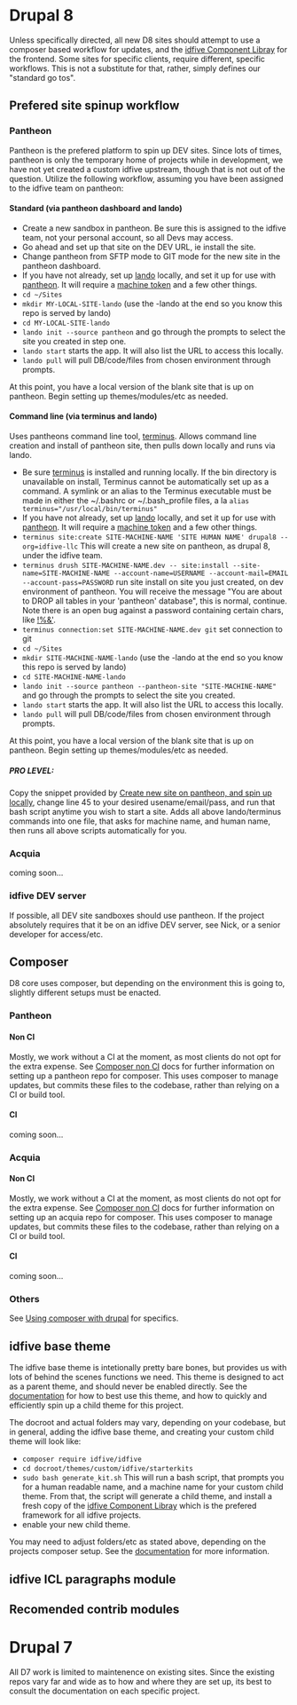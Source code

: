 # Drupal 8
Unless specifically directed, all new D8 sites should attempt to use a composer based workflow for updates, and the [idfive Component Libray](https://bitbucket.org/idfivellc/idfive-component-library) for the frontend. Some sites for specific clients, require different, specific workflows. This is not a substitute for that, rather, simply defines our "standard go tos".

## Prefered site spinup workflow

### Pantheon
Pantheon is the prefered platform to spin up DEV sites. Since lots of times, pantheon is only the temporary home of projects while in development, we have not yet created a custom idfive upstream, though that is not out of the question. Utilize the following workflow, assuming you have been assigned to the idfive team on pantheon:

#### Standard (via pantheon dashboard and lando)

  -  Create a new sandbox in pantheon. Be sure this is assigned to the idfive team, not your personal account, so all Devs may access.
  - Go ahead and set up that site on the DEV URL, ie install the site.
  - Change pantheon from SFTP mode to GIT mode for the new site in the pantheon dashboard.
  - If you have not already, set up [lando](https://docs.lando.dev/) locally, and set it up for use with [pantheon](https://docs.lando.dev/config/pantheon.html). It will require a [machine token](https://pantheon.io/docs/machine-tokens#authenticate-into-terminus) and a few other things.
  - `cd ~/Sites`
  - `mkdir MY-LOCAL-SITE-lando` (use the -lando at the end so you know this repo is served by lando)
  - `cd MY-LOCAL-SITE-lando`
  - `lando init --source pantheon` and go through the prompts to select the site you created in step one.
  - `lando start` starts the app. It will also list the URL to access this locally.
  - `lando pull` will pull DB/code/files from chosen environment through prompts.

At this point, you have a local version of the blank site that is up on pantheon. Begin setting up themes/modules/etc as needed.

#### Command line (via terminus and lando)
Uses pantheons command line tool, [terminus](https://pantheon.io/docs/terminus). Allows command line creation and install of pantheon site, then pulls down locally and runs via lando.

  - Be sure [terminus](https://pantheon.io/docs/terminus) is installed and running locally. If the bin directory is unavailable on install, Terminus cannot be automatically set up as a command. A symlink or an alias to the Terminus executable must be made in either the ~/.bashrc or ~/.bash_profile files, a la `alias terminus="/usr/local/bin/terminus"`
  - If you have not already, set up [lando](https://docs.lando.dev/) locally, and set it up for use with [pantheon](https://docs.lando.dev/config/pantheon.html). It will require a [machine token](https://pantheon.io/docs/machine-tokens#authenticate-into-terminus) and a few other things.
  - `terminus site:create SITE-MACHINE-NAME 'SITE HUMAN NAME' drupal8 --org=idfive-llc` This will create a new site on pantheon, as drupal 8, under the idfive team.
  - `terminus drush SITE-MACHINE-NAME.dev -- site:install --site-name=SITE-MACHINE-NAME --account-name=USERNAME --account-mail=EMAIL --account-pass=PASSWORD` run site install on site you just created, on dev environment of pantheon. You will receive the message "You are about to DROP all tables in your 'pantheon' database", this is normal, continue. Note there is an open bug against a password containing certain chars, like [!%&'](https://github.com/drush-ops/drush/issues/125).
  - `terminus connection:set SITE-MACHINE-NAME.dev git` set connection to git
  - `cd ~/Sites`
  - `mkdir SITE-MACHINE-NAME-lando` (use the -lando at the end so you know this repo is served by lando)
  - `cd SITE-MACHINE-NAME-lando`
  - `lando init --source pantheon --pantheon-site "SITE-MACHINE-NAME"` and go through the prompts to select the site you created.
  - `lando start` starts the app. It will also list the URL to access this locally.
  - `lando pull` will pull DB/code/files from chosen environment through prompts.

At this point, you have a local version of the blank site that is up on pantheon. Begin setting up themes/modules/etc as needed.

##### PRO LEVEL: 
Copy the snippet provided by [Create new site on pantheon, and spin up locally](https://bitbucket.org/snippets/idfivellc/jLReGG/create-new-site-on-pantheon-and-spin-up), change line 45 to your desired usename/email/pass, and run that bash script anytime you wish to start a site. Adds all above lando/terminus commands into one file, that asks for machine name, and human name, then runs all above scripts automatically for you.

### Acquia
coming soon...

### idfive DEV server
If possible, all DEV site sandboxes should use pantheon. If the project absolutely requires that it be on an idfive DEV server, see Nick, or a senior developer for access/etc.

## Composer
D8 core uses composer, but depending on the environment this is going to, slightly different setups must be enacted.

### Pantheon

#### Non CI
Mostly, we work without a CI at the moment, as most clients do not opt for the extra expense. See [Composer non CI](https://pantheon.io/docs/guides/drupal-8-composer-no-ci) docs for further information on setting up a pantheon repo for composer. This uses composer to manage updates, but commits these files to the codebase, rather than relying on a CI or build tool.

#### CI
coming soon...

### Acquia

#### Non CI
Mostly, we work without a CI at the moment, as most clients do not opt for the extra expense. See [Composer non CI](https://support.acquia.com/hc/en-us/articles/360004451293-Migrate-an-existing-D8-site-into-a-Composer-managed-build) docs for further information on setting up an acquia repo for composer. This uses composer to manage updates, but commits these files to the codebase, rather than relying on a CI or build tool.

#### CI
coming soon...

### Others
See [Using composer with drupal](https://www.drupal.org/docs/develop/using-composer/using-composer-with-drupal) for specifics.

## idfive base theme
The idfive base theme is intetionally pretty bare bones, but provides us with lots of behind the scenes functions we need. This theme is designed to act as a parent theme, and should never be enabled directly. See the [documentation](https://bitbucket.org/idfivellc/idfive-component-library-d8-theme) for how to best use this theme, and how to quickly and efficiently spin up a child theme for this project.

The docroot and actual folders may vary, depending on your codebase, but in general, adding the idfive base theme, and creating your custom child theme will look like:
  - `composer require idfive/idfive`
  - `cd docroot/themes/custom/idfive/starterkits`
  - `sudo bash generate_kit.sh` This will run a bash script, that prompts you for a human readable name, and a machine name for your custom child theme. From that, the script will generate a child theme, and install a fresh copy of the [idfive Component Libray](https://bitbucket.org/idfivellc/idfive-component-library) which is the prefered framework for all idfive projects. 
  - enable your new child theme.

You may need to adjust folders/etc as stated above, depending on the projects composer setup. See the [documentation](https://bitbucket.org/idfivellc/idfive-component-library-d8-theme) for more information.

## idfive ICL paragraphs module

## Recomended contrib modules


# Drupal 7
All D7 work is limited to maintenence on existing sites. Since the existing repos vary far and wide as to how and where they are set up, its best to consult the documentation on each specific project.